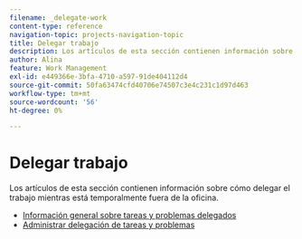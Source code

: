 ```yaml
---
filename: _delegate-work
content-type: reference
navigation-topic: projects-navigation-topic
title: Delegar trabajo
description: Los artículos de esta sección contienen información sobre cómo delegar el trabajo mientras está temporalmente fuera de la oficina.
author: Alina
feature: Work Management
exl-id: e449366e-3bfa-4710-a597-91de404112d4
source-git-commit: 50fa63474cfd40706e74507c3e4c231c1d97d463
workflow-type: tm+mt
source-wordcount: '56'
ht-degree: 0%

---
```


# Delegar trabajo

Los artículos de esta sección contienen información sobre cómo delegar el trabajo mientras está temporalmente fuera de la oficina.

* [Información general sobre tareas y problemas delegados](../../manage-work/delegate-work/delegate-work-overview.md)
* [Administrar delegación de tareas y problemas](../../manage-work/delegate-work/how-to-delegate-work.md)
